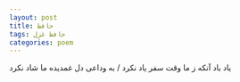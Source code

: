 ```yaml
---
layout: post
title: حافظ
tags: حافظ غزل
categories: poem
---
```


یاد باد آنکه ز ما وقت سفر یاد نکرد / به وداعی دل غمدیده ما شاد نکرد